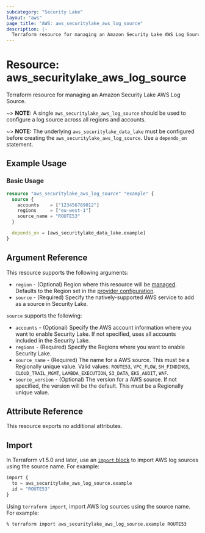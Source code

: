 ```yaml
---
subcategory: "Security Lake"
layout: "aws"
page_title: "AWS: aws_securitylake_aws_log_source"
description: |-
  Terraform resource for managing an Amazon Security Lake AWS Log Source.
---
```


# Resource: aws_securitylake_aws_log_source

Terraform resource for managing an Amazon Security Lake AWS Log Source.

~> **NOTE:** A single `aws_securitylake_aws_log_source` should be used to configure a log source across all regions and accounts.

~> **NOTE:** The underlying `aws_securitylake_data_lake` must be configured before creating the `aws_securitylake_aws_log_source`. Use a `depends_on` statement.

## Example Usage

### Basic Usage

```terraform
resource "aws_securitylake_aws_log_source" "example" {
  source {
    accounts    = ["123456789012"]
    regions     = ["eu-west-1"]
    source_name = "ROUTE53"
  }

  depends_on = [aws_securitylake_data_lake.example]
}
```

## Argument Reference

This resource supports the following arguments:

* `region` - (Optional) Region where this resource will be [managed](https://docs.aws.amazon.com/general/latest/gr/rande.html#regional-endpoints). Defaults to the Region set in the [provider configuration](https://registry.terraform.io/providers/hashicorp/aws/latest/docs#aws-configuration-reference).
* `source` - (Required) Specify the natively-supported AWS service to add as a source in Security Lake.

`source` supports the following:

* `accounts` - (Optional) Specify the AWS account information where you want to enable Security Lake.
  If not specified, uses all accounts included in the Security Lake.
* `regions` - (Required) Specify the Regions where you want to enable Security Lake.
* `source_name` - (Required) The name for a AWS source. This must be a Regionally unique value. Valid values: `ROUTE53`, `VPC_FLOW`, `SH_FINDINGS`, `CLOUD_TRAIL_MGMT`, `LAMBDA_EXECUTION`, `S3_DATA`, `EKS_AUDIT`, `WAF`.
* `source_version` - (Optional) The version for a AWS source.
  If not specified, the version will be the default.
  This must be a Regionally unique value.

## Attribute Reference

This resource exports no additional attributes.

## Import

In Terraform v1.5.0 and later, use an [`import` block](https://developer.hashicorp.com/terraform/language/import) to import AWS log sources using the source name. For example:

```terraform
import {
  to = aws_securitylake_aws_log_source.example
  id = "ROUTE53"
}
```

Using `terraform import`, import AWS log sources using the source name. For example:

```console
% terraform import aws_securitylake_aws_log_source.example ROUTE53
```

